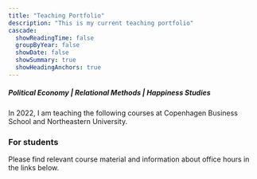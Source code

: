 ```yaml
---
title: "Teaching Portfolio"
description: "This is my current teaching portfolio"
cascade:
  showReadingTime: false
  groupByYear: false
  showDate: false
  showSummary: true
  showHeadingAnchors: true
---
```


##### Political Economy | Relational Methods | Happiness Studies 

In 2022, I am teaching the following courses at Copenhagen Business School and Northeastern University. 

### For students
Please find relevant course material and information about office hours in the links below.




